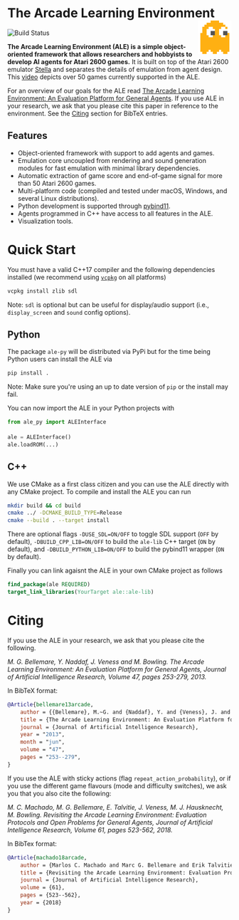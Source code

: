 The Arcade Learning Environment
<img align="right" src="docs/manual/figures/ale.svg" width=75>
===============================

![Build Status](https://github.com/mgbellemare/Arcade-Learning-Environment/workflows/Build%20ALE/badge.svg)

**The Arcade Learning Environment (ALE) is a simple object-oriented framework that allows researchers and hobbyists to develop AI agents for Atari 2600 games.**
It is built on top of the Atari 2600 emulator [Stella](https://stella-emu.github.io) and separates the details of emulation from agent design.
This [video](https://www.youtube.com/watch?v=nzUiEkasXZI) depicts over 50 games currently supported in the ALE.

For an overview of our goals for the ALE read [The Arcade Learning Environment: An Evaluation Platform for General Agents](https://jair.org/index.php/jair/article/view/10819).
If you use ALE in your research, we ask that you please cite this paper in reference to the environment. See the [Citing](#Citing) section for BibTeX entries.

Features
--------

- Object-oriented framework with support to add agents and games.
- Emulation core uncoupled from rendering and sound generation modules for fast
  emulation with minimal library dependencies.
- Automatic extraction of game score and end-of-game signal for more than 50
  Atari 2600 games.
- Multi-platform code (compiled and tested under macOS, Windows, and several Linux
  distributions).
- Python development is supported through [pybind11](https://github.com/pybind/pybind11).
- Agents programmed in C++ have access to all features in the ALE.
- Visualization tools.

Quick Start
===========

You must have a valid C++17 compiler and the following dependencies installed (we recommend using [`vcpkg`](https://github.com/microsoft/vcpkg) on all platforms)

```sh
vcpkg install zlib sdl
```

Note: `sdl` is optional but can be useful for display/audio support (i.e., `display_screen` and `sound` config options).

Python
------

The package `ale-py` will be distributed via PyPi but for the time being Python users can install the ALE via

```sh
pip install .
```
Note: Make sure you're using an up to date version of `pip` or the install may fail.


You can now import the ALE in your Python projects with
```python
from ale_py import ALEInterface

ale = ALEInterface()
ale.loadROM(...)
```

C++
---

We use CMake as a first class citizen and you can use the ALE directly with any CMake project.
To compile and install the ALE you can run

```sh
mkdir build && cd build
cmake ../ -DCMAKE_BUILD_TYPE=Release
cmake --build . --target install
```

There are optional flags `-DUSE_SDL=ON/OFF` to toggle SDL support (`OFF` by default), `-DBUILD_CPP_LIB=ON/OFF` to build
the `ale-lib` C++ target (`ON` by default), and `-DBUILD_PYTHON_LIB=ON/OFF` to build the pybind11 wrapper (`ON` by default).

Finally you can link agaisnt the ALE in your own CMake project as follows

```cmake
find_package(ale REQUIRED)
target_link_libraries(YourTarget ale::ale-lib)
```

Citing
======

If you use the ALE in your research, we ask that you please cite the following.

*M. G. Bellemare, Y. Naddaf, J. Veness and M. Bowling. The Arcade Learning Environment: An Evaluation Platform for General Agents, Journal of Artificial Intelligence Research, Volume 47, pages 253-279, 2013.*

In BibTeX format:

```bibtex
@Article{bellemare13arcade,
    author = {{Bellemare}, M.~G. and {Naddaf}, Y. and {Veness}, J. and {Bowling}, M.},
    title = {The Arcade Learning Environment: An Evaluation Platform for General Agents},
    journal = {Journal of Artificial Intelligence Research},
    year = "2013",
    month = "jun",
    volume = "47",
    pages = "253--279",
}
```

If you use the ALE with sticky actions (flag ``repeat_action_probability``), or if
you use the different game flavours (mode and difficulty switches), we ask you
that you also cite the following:

*M. C. Machado, M. G. Bellemare, E. Talvitie, J. Veness, M. J. Hausknecht, M. Bowling. Revisiting the Arcade Learning Environment: Evaluation Protocols and Open Problems for General Agents,  Journal of Artificial Intelligence Research, Volume 61, pages 523-562, 2018.*

In BibTex format:

```bibtex
@Article{machado18arcade,
    author = {Marlos C. Machado and Marc G. Bellemare and Erik Talvitie and Joel Veness and Matthew J. Hausknecht and Michael Bowling},
    title = {Revisiting the Arcade Learning Environment: Evaluation Protocols and Open Problems for General Agents},
    journal = {Journal of Artificial Intelligence Research},
    volume = {61},
    pages = {523--562},
    year = {2018}
}
```
